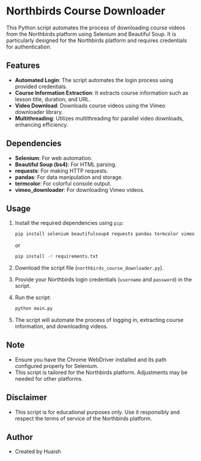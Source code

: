 # Northbirds Course Downloader

This Python script automates the process of downloading course videos from the Northbirds platform using Selenium and Beautiful Soup. It is particularly designed for the Northbirds platform and requires credentials for authentication.

## Features

- **Automated Login**: The script automates the login process using provided credentials.
- **Course Information Extraction**: It extracts course information such as lesson title, duration, and URL.
- **Video Download**: Downloads course videos using the Vimeo downloader library.
- **Multithreading**: Utilizes multithreading for parallel video downloads, enhancing efficiency.

## Dependencies

- **Selenium**: For web automation.
- **Beautiful Soup (bs4)**: For HTML parsing.
- **requests**: For making HTTP requests.
- **pandas**: For data manipulation and storage.
- **termcolor**: For colorful console output.
- **vimeo_downloader**: For downloading Vimeo videos.

## Usage

1. Install the required dependencies using `pip`:

   ```bash
   pip install selenium beautifulsoup4 requests pandas termcolor vimeo_downloader
   ```

   or

   ```bash
   pip install -r requirements.txt
   ```

2. Download the script file (`northbirds_course_downloader.py`).

3. Provide your Northbirds login credentials (`username` and `password`) in the script.

4. Run the script:

   ```bash
   python main.py
   ```

5. The script will automate the process of logging in, extracting course information, and downloading videos.

## Note

- Ensure you have the Chrome WebDriver installed and its path configured properly for Selenium.
- This script is tailored for the Northbirds platform. Adjustments may be needed for other platforms.

## Disclaimer

- This script is for educational purposes only. Use it responsibly and respect the terms of service of the Northbirds platform.

## Author

- Created by Huaish
